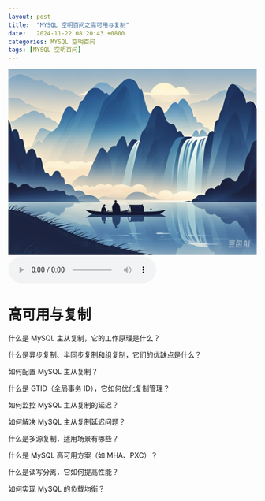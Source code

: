 ```yaml
---
layout: post
title:  "MYSQL 空明百问之高可用与复制"
date:   2024-11-22 08:20:43 +0800
categories: MYSQL 空明百问
tags: [MYSQL 空明百问]
---
```

![描述图片](/asset/img/1.png)
<audio controls autoplay>
  <source src="/asset/mp3/a2.mp3" type="audio/mpeg">
</audio>


# 高可用与复制

什么是 MySQL 主从复制，它的工作原理是什么？

什么是异步复制、半同步复制和组复制，它们的优缺点是什么？

如何配置 MySQL 主从复制？

什么是 GTID（全局事务 ID），它如何优化复制管理？

如何监控 MySQL 主从复制的延迟？

如何解决 MySQL 主从复制延迟问题？

什么是多源复制，适用场景有哪些？

什么是 MySQL 高可用方案（如 MHA、PXC）？

什么是读写分离，它如何提高性能？

如何实现 MySQL 的负载均衡？
